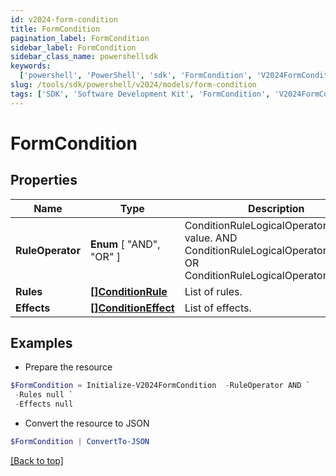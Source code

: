 ```yaml
---
id: v2024-form-condition
title: FormCondition
pagination_label: FormCondition
sidebar_label: FormCondition
sidebar_class_name: powershellsdk
keywords:
  ['powershell', 'PowerShell', 'sdk', 'FormCondition', 'V2024FormCondition']
slug: /tools/sdk/powershell/v2024/models/form-condition
tags: ['SDK', 'Software Development Kit', 'FormCondition', 'V2024FormCondition']
---
```


# FormCondition

## Properties

| Name | Type | Description | Notes |
| --- | --- | --- | --- |
| **RuleOperator** | **Enum** [ "AND", "OR" ] | ConditionRuleLogicalOperatorType value. AND ConditionRuleLogicalOperatorTypeAnd OR ConditionRuleLogicalOperatorTypeOr | [optional] |
| **Rules** | [**[]ConditionRule**](condition-rule) | List of rules. | [optional] |
| **Effects** | [**[]ConditionEffect**](condition-effect) | List of effects. | [optional] |

## Examples

- Prepare the resource

```powershell
$FormCondition = Initialize-V2024FormCondition  -RuleOperator AND `
 -Rules null `
 -Effects null
```

- Convert the resource to JSON

```powershell
$FormCondition | ConvertTo-JSON
```

[[Back to top]](#)
